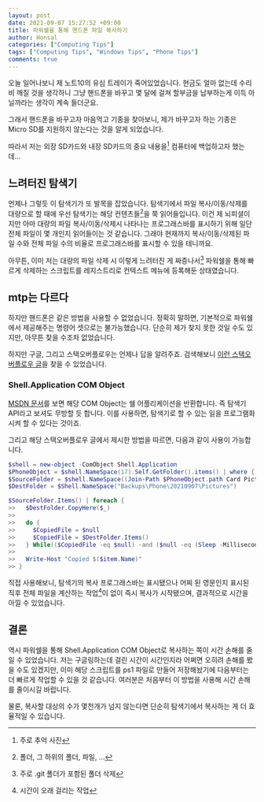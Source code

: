 ```yaml
---
layout: post
date: 2021-09-07 15:27:52 +09:00
title: 파워쉘을 통해 핸드폰 파일 복사하기
author: Honsal
categories: ["Computing Tips"]
tags: ["Computing Tips", "Windows Tips", "Phone Tips"]
comments: true
---
```


오늘 일어나보니 제 노트10의 유심 트레이가 죽어있었습니다. 현금도 얼마 없는데 수리비 깨질 것을 생각하니 그냥 핸드폰을 바꾸고 몇 달에 걸쳐 할부금을 납부하는게 이득 아닐까라는 생각이 계속 들더군요.

그래서 핸드폰을 바꾸고자 마음먹고 기종을 찾아보니, 제가 바꾸고자 하는 기종은 Micro SD를 지원하지 않는다는 것을 알게 되었습니다.

따라서 저는 외장 SD카드와 내장 SD카드의 중요 내용을[^1] 컴퓨터에 백업하고자 했는데...

## 느려터진 탐색기

언제나 그렇듯 이 탐색기가 또 발목을 잡았습니다. 탐색기에서 파일 복사/이동/삭제를 대량으로 할 때에 우선 탐색기는 해당 컨텐츠들[^2]을 쭉 읽어들입니다. 이건 제 뇌피셜이지만 아마 대량의 파일 복사/이동/삭제시 나타나는 프로그래스바를 표시하기 위해 일단 전체 파일이 몇 개인지 읽어들이는 것 같습니다. 그래야 현재까지 복사/이동/삭제된 파일 수와 전체 파일 수의 비율로 프로그래스바를 표시할 수 있을 테니까요.

아무튼, 이미 저는 대량의 파일 삭제 시 이렇게 느려터진 게 짜증나서[^3] 파워쉘을 통해 빠르게 삭제하는 스크립트를 레지스트리로 컨텍스트 메뉴에 등록해둔 상태였습니다.

## mtp는 다르다

하지만 핸드폰은 같은 방법을 사용할 수 없었습니다. 정확히 말하면, 기본적으로 파워쉘에서 제공해주는 명령어 셋으로는 불가능했습니다. 단순히 제가 찾지 못한 것일 수도 있지만, 아무튼 찾을 수조차 없었습니다.

하지만 구글, 그리고 스택오버플로우는 언제나 답을 알려주죠. 검색해보니 [이런 스택오버플로우 글](https://stackoverflow.com/a/55638981)을 찾을 수 있었습니다.

### Shell.Application COM Object

[MSDN 문서](https://docs.microsoft.com/en-us/windows/win32/shell/shell-application)를 보면 해당 COM Object는 쉘 어플리케이션을 반환합니다. 즉 탐색기 API라고 보셔도 무방할 듯 합니다. 이를 사용하면, 탐색기로 할 수 있는 일을 프로그램화시켜 할 수 있다는 것이죠.

그리고 해당 스택오버플로우 글에서 제시한 방법을 따르면, 다음과 같이 사용이 가능합니다.

```powershell
$shell = new-object -ComObject Shell.Application
$PhoneObject = $shell.NameSpace(17).Self.GetFolder().items() | where { $_.name -like "*Galaxy*" }
$SourceFolder = $shell.NameSpace((Join-Path $PhoneObject.path Card Pictures)).self.GetFolder()
$DestFolder = $Shell.NameSpace("Backups\Phone\20210907\Pictures")

$SourceFolder.Items() | foreach {
>>   $DestFolder.CopyHere($_)
>>
>>   do {
>>     $CopiedFile = $null
>>     $CopiedFile = $DestFolder.Items()
>>   } While(($CopiedFile -eq $null) -and ($null -eq (Sleep -Milliseconds100)))
>>
>>   Write-Host "Copied $($item.Name)"
>> }
```

직접 사용해보니, 탐색기의 복사 프로그래스바는 표시됐으나 어찌 된 영문인지 표시된 직후 전체 파일을 계산하는 작업[^4]이 없이 즉시 복사가 시작됐으며, 결과적으로 시간을 아낄 수 있었습니다.

## 결론

역시 파워쉘을 통해 Shell.Application COM Object로 복사하는 쪽이 시간 손해를 줄일 수 있었습니다. 저는 구글링하는데 걸린 시간이 시간인지라 어쩌면 오히려 손해를 봤을 수도 있겠지만, 이미 해당 스크립트를 ps1 파일로 만들어 저장해놨기에 다음부터는 더 빠르게 작업할 수 있을 것 같습니다. 여러분은 처음부터 이 방법을 사용해 시간 손해를 줄이시길 바랍니다.

물론, 복사할 대상의 수가 몇천개가 넘지 않는다면 단순히 탐색기에서 복사하는 게 더 효율적일 수 있습니다.

[^1]: 주로 추억 사진

[^2]: 폴더, 그 하위의 폴더, 파일, ...

[^3]: 주로 .git 폴더가 포함된 폴더 삭제

[^4]: 시간이 오래 걸리는 작업